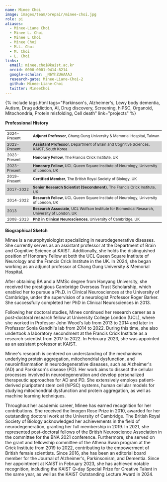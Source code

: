```yaml
---
name: Minee Choi
image: images/team/brepair/minee-choi.jpg
role: pi
aliases:
  - Minee-Liane Choi
  - Minee L. Choi
  - Minee L Choi
  - Minee Choi
  - M.L. Choi
  - M. Choi
  - L. Choi
links:  
  email: minee.choi@kaist.ac.kr
  orcid: 0000-0001-9414-8214
  google-scholar: _N6YhZUAAAAJ
  research-gate: Minee-Liane-Choi-2
  github: Minee-Liane-Choi
  twitter: MineeChoi
---
```


{%
  include tags.html
  tags="Parkinson's, Alzheimer's, Lewy body dementia, Autism, Drug addiction, AI, Drug discovery, Screening, hiPSC, Organoid, Mitochondria, Protein misfolding, Cell death"
  link="projects"
%}

<strong>Professional History</strong>

<table>
  <tr style="font-size: 12px;">
    <td>2024-Present</td>
    <td align="Left"><strong>Adjunct Professor</strong>, Chang Gung University & Memorial Hospital, Taiwan</td>
  </tr>
  <tr style="font-size: 12px; background-color:LightGray;">
    <td>2023-Present</td>
    <td align="Left"><strong>Assistant Professor</strong>, Department of Brain and Cognitive Sciences, KAIST, South Korea</td>
  </tr>  
  <tr style="font-size: 12px;">
    <td>2023-Present</td>
    <td align="Left"><strong>Honorary Fellow</strong>, The Francis Crick Institute, UK</td>
  </tr>
  <tr style="font-size: 12px; background-color:LightGray;">
    <td>2023-Present</td>
    <td align="Left"><strong>Honorary Fellow</strong>, UCL Queen Square Institute of Neurology, University of London, UK</td>
  </tr>  
  <tr style="font-size: 12px;">
    <td>2019-Present</td>
    <td align="Left"><strong>Certified Member</strong>, The British Royal Society of Biology, UK</td>
  </tr>
  <tr style="font-size: 12px; background-color:LightGray;">
    <td>2017-2022</td>
    <td align="Left"><strong>Senior Research Scientist (Secondment)</strong>, The Francis Crick Institute, UK</td>
  </tr>
  <tr style="font-size: 12px;">
    <td>2014-2022</td>
    <td align="Left"><strong>Research Fellow</strong>, UCL Queen Square Institute of Neurology, University of London, UK</td>
  </tr>
  <tr style="font-size: 12px; background-color:LightGray;">
    <td>2013</td>
    <td align="Left"><strong>Research Associate</strong>, UCL Wolfson Institute for Biomedical Research, University of London, UK</td>
  </tr>
  <tr style="font-size: 12px;">
    <td>2008-2013 </td>
    <td align="Left"><strong>PhD in Clinical Neurosciences</strong>, University of Cambridge, UK</td>
  </tr>
</table>

<strong>Biographical Sketch</strong>

Minee is a neurophysiologist specializing in neurodegenerative diseases. She currently serves as an assistant professor at the Department of Brain and Cognitive Science at KAIST. Additionally, she holds the distinguished position of Honorary Fellow at both the UCL Queen Square Institute of Neurology and the Francis Crick Institute in the UK. In 2024, she began working as an adjunct professor at Chang Gung University & Memorial Hospital.<br>

After obtaining BA and a MMSc degree from Hanyang University,  she received the prestigious Cambridge Overseas Trust Scholarship, which enabled her to pursue a Ph.D. in Clinical Neurosciences at the University of Cambridge, under the supervision of a neurologist  Professor Roger Barker. She successfully completed her PhD in Clinical Neurosciences in 2013. <br>

Following her doctoral studies, Minee continued her research career as a post-doctoral research fellow at University College London (UCL), where she worked in Professor John Wood's lab from 2013 to 2014 and later in Professor Sonia Gandhi's lab from 2014 to 2022. During this time, she also undertook a laboratory secondment at the Francis Crick Institute as a research scientist from 2017 to 2022. In February 2023, she was appointed as an assistant professor at KAIST. <br>

Minee's research is centered on understanding of the mechanisms underlying protein aggregation, mitochondrial dysfunction, and neuroinflammation in neurodegenerative diseases, such as Alzheimer's (AD) and Parkinson's disease (PD). Her work aims to dissect the cellular processes involved in neurodegeneration and develop personalized therapeutic approaches for AD and PD. She extensively employs patient-derived pluripotent stem cell (hiPSC) systems, human cellular models for studying mitochondrial dysfunction and protein aggregation, as well as machine learning techniques. <br>

Throughout her academic career, Minee has earned recognition for her contributions. She received the Imogen Rose Prize in 2010, awarded for her outstanding doctoral work at the University of Cambridge. The British Royal Society of Biology acknowledged her achievements in the field of neurodegeneration, granting her full membership in 2019. In 2021, she represented post-doctoral fellows of the British Neuroscience Association in the committee for the BNA 2021 conference. Furthermore, she served on the grant and fellowship committee of the Athena Swan program at the Crick Institute from 2019 to 2022, contributing to the empowerment of British female scientists. Since 2016, she has been an editorial board member for the Journal of Alzheimer's, Parkinsonism, and Dementia. Since her appointment at KAIST in February 2023, she has achieved notable recognition, including the KAIST Q-day Special Prize for Creative Talent in the same year, as well as the KAIST Outstanding Lecture Award in 2024.
